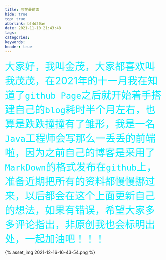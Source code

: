 ```yaml
---
title: 写在最前面
hide: true
top: true
abbrlink: bf4d20ae
date: 2021-11-10 21:43:48
tags:
categories:
keywords:
header: true
---
```


<font style="font-weight:bloder;color:#03ecfc;font-size:32px">大家好，我叫金茂，大家都喜欢叫我茂茂，在2021年的十一月我在知道了`github Page`之后就开始着手搭建自己的`blog`耗时半个月左右，也算是跌跌撞撞有了雏形，我是一名`Java`工程师会写那么一丢丢的前端啦，因为之前自己的博客是采用了`MarkDown`的格式发布在`github`上，准备近期把所有的资料都慢慢挪过来，以后都会在这个上面更新自己的想法，如果有错误，希望大家多多评论指出，非原创我也会标明出处，一起加油吧！！！</font>

{% asset_img 2021-12-16-16-43-54.png %}


